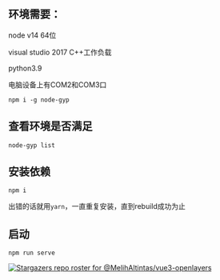 ## 环境需要：
node v14 64位

visual studio 2017 C++工作负载

python3.9

电脑设备上有COM2和COM3口
```
npm i -g node-gyp
```
## 查看环境是否满足
```
node-gyp list
```

## 安装依赖
```
npm i
```
出错的话就用`yarn`，一直重复安装，直到rebuild成功为止

## 启动
```
npm run serve
```

[![Stargazers repo roster for @MelihAltintas/vue3-openlayers](https://reporoster.com/stars/Minori-ty/vue3-electron-serialport)](https://github.com/Minori-ty/vue3-electron-serialport/stargazers)
